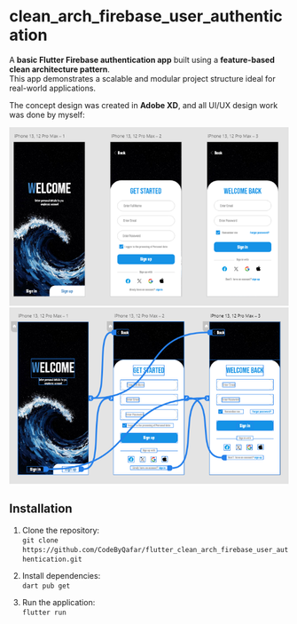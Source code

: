 # clean_arch_firebase_user_authentication

A **basic Flutter Firebase authentication app** built using a **feature-based clean architecture pattern**.  
This app demonstrates a scalable and modular project structure ideal for real-world applications.

The concept design was created in **Adobe XD**, and all UI/UX design work was done by myself:

![Preview 1](screenshots/xd_preview_one.png)
![Preview 2](screenshots/xd_preview_two.png)

## Installation

1. Clone the repository:  
   `git clone https://github.com/CodeByQafar/flutter_clean_arch_firebase_user_authentication.git`

2. Install dependencies:  
   `dart pub get`

3. Run the application:  
   `flutter run`